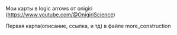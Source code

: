 Мои карты в logic arrows от onigiri (https://www.youtube.com/@OnigiriScience)

Первая карта(описание, ссылка, и тд) в файле more_construction
